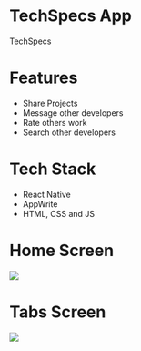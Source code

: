 # TechSpecs App
TechSpecs

# Features
* Share Projects
* Message other developers
* Rate others work
* Search other developers


# Tech Stack
* React Native
* AppWrite
* HTML, CSS and JS

# Home Screen
<img src="assets/images/onboarding.png">  
 
# Tabs Screen
<img src="assets/images/tabs.png">  
